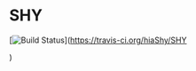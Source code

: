 # SHY
[![Build Status](https://travis-ci.org/AustinGuodl/Austin.svg?branch=master)](https://travis-ci.org/hiaShy/SHY 

)
